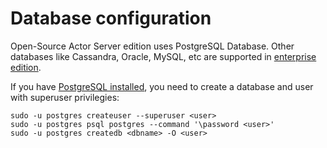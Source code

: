 # Database configuration

Open-Source Actor Server edition uses PostgreSQL Database. Other databases like Cassandra, Oracle, MySQL, etc are supported in [enterprise edition](https://actor.im/platform/enterprise).

If you have [PostgreSQL installed](install-psql.md), you need to create a database and user with superuser privilegies:

```
sudo -u postgres createuser --superuser <user>
sudo -u postgres psql postgres --command '\password <user>'
sudo -u postgres createdb <dbname> -O <user>
```
